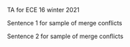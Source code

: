 TA for ECE 16 winter 2021

Sentence 1 for sample of merge conflicts

Sentence 2 for sample of merge conflicts
